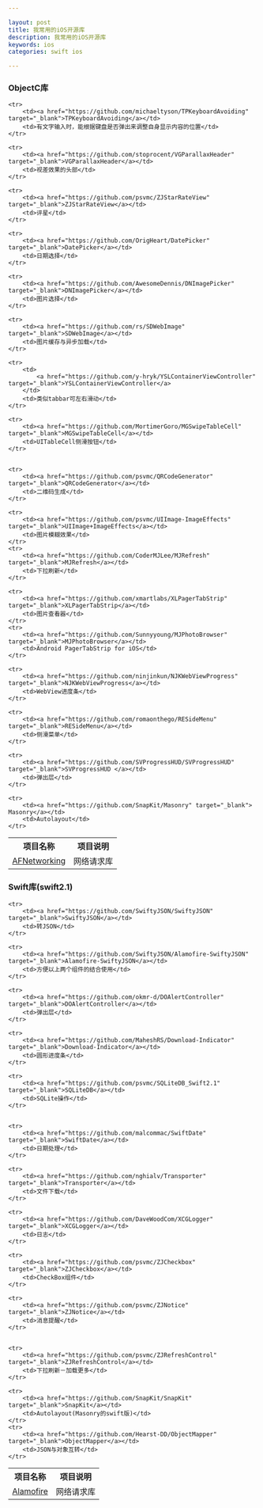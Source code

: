 ```yaml
---

layout: post
title: 我常用的iOS开源库
description: 我常用的iOS开源库
keywords: ios
categories: swift ios

---
```



### ObjectC库

<table>
	<tr><th>项目名称</th><th>项目说明</th></tr>
	<tr>
		<td><a href="https://github.com/AFNetworking/AFNetworking" target="_blank">AFNetworking</a></td>
		<td>网络请求库</td>
	</tr>
	
	<tr>
		<td><a href="https://github.com/michaeltyson/TPKeyboardAvoiding" target="_blank">TPKeyboardAvoiding</a></td>
		<td>有文字输入时，能根据键盘是否弹出来调整自身显示内容的位置</td>
	</tr>
	
	<tr>
		<td><a href="https://github.com/stoprocent/VGParallaxHeader" target="_blank">VGParallaxHeader</a></td>
		<td>视差效果的头部</td>
	</tr>
	
	<tr>
		<td><a href="https://github.com/psvmc/ZJStarRateView" target="_blank">ZJStarRateView</a></td>
		<td>评星</td>
	</tr>
	
	<tr>
		<td><a href="https://github.com/OrigHeart/DatePicker" target="_blank">DatePicker</a></td>
		<td>日期选择</td>
	</tr>
	
	<tr>
		<td><a href="https://github.com/AwesomeDennis/DNImagePicker" target="_blank">DNImagePicker</a></td>
		<td>图片选择</td>
	</tr>
	
	<tr>
		<td><a href="https://github.com/rs/SDWebImage" target="_blank">SDWebImage</a></td>
		<td>图片缓存与异步加载</td>
	</tr>
	
	<tr>
		<td>
			<a href="https://github.com/y-hryk/YSLContainerViewController" target="_blank">YSLContainerViewController</a>
		</td>
		<td>类似tabbar可左右滑动</td>
	</tr>
	
	<tr>
		<td><a href="https://github.com/MortimerGoro/MGSwipeTableCell" target="_blank">MGSwipeTableCell</a></td>
		<td>UITableCell侧滑按钮</td>
	</tr>
	
		
	<tr>
		<td><a href="https://github.com/psvmc/QRCodeGenerator" target="_blank">QRCodeGenerator</a></td>
		<td>二维码生成</td>
	</tr>
	
	<tr>
		<td><a href="https://github.com/psvmc/UIImage-ImageEffects" target="_blank">UIImage+ImageEffects</a></td>
		<td>图片模糊效果</td>
	</tr>
	<tr>
		<td><a href="https://github.com/CoderMJLee/MJRefresh" target="_blank">MJRefresh</a></td>
		<td>下拉刷新</td>
	</tr>
	
	<tr>
		<td><a href="https://github.com/xmartlabs/XLPagerTabStrip" target="_blank">XLPagerTabStrip</a></td>
		<td>图片查看器</td>
	</tr>
    <tr>
		<td><a href="https://github.com/Sunnyyoung/MJPhotoBrowser" target="_blank">MJPhotoBrowser</a></td>
		<td>Android PagerTabStrip for iOS</td>
	</tr>
	
	<tr>
		<td><a href="https://github.com/ninjinkun/NJKWebViewProgress" target="_blank">NJKWebViewProgress</a></td>
		<td>WebView进度条</td>
	</tr>
	
	<tr>
		<td><a href="https://github.com/romaonthego/RESideMenu" target="_blank">RESideMenu</a></td>
		<td>侧滑菜单</td>
	</tr>
	
	<tr>
		<td><a href="https://github.com/SVProgressHUD/SVProgressHUD" target="_blank">SVProgressHUD </a></td>
		<td>弹出层</td>
	</tr>
	
	<tr>
		<td><a href="https://github.com/SnapKit/Masonry" target="_blank"> Masonry</a></td>
		<td>Autolayout</td>
	</tr>
</table>

### Swift库(swift2.1)

<table>
	<tr><th>项目名称</th><th>项目说明</th></tr>
	<tr>
		<td><a href="https://github.com/Alamofire/Alamofire" target="_blank">Alamofire</a></td>
		<td>网络请求库</td>
	</tr>
	
	<tr>
		<td><a href="https://github.com/SwiftyJSON/SwiftyJSON" target="_blank">SwiftyJSON</a></td>
		<td>转JSON</td>
	</tr>
	
	<tr>
		<td><a href="https://github.com/SwiftyJSON/Alamofire-SwiftyJSON" target="_blank">Alamofire-SwiftyJSON</a></td>
		<td>方便以上两个组件的结合使用</td>
	</tr>
	
	<tr>
		<td><a href="https://github.com/okmr-d/DOAlertController" target="_blank">DOAlertController</a></td>
		<td>弹出层</td>
	</tr>
	
	<tr>
		<td><a href="https://github.com/MaheshRS/Download-Indicator" target="_blank">Download-Indicator</a></td>
		<td>圆形进度条</td>
	</tr>
	
	<tr>
		<td><a href="https://github.com/psvmc/SQLiteDB_Swift2.1" target="_blank">SQLiteDB</a></td>
		<td>SQLite操作</td>
	</tr>
	
	
	<tr>
		<td><a href="https://github.com/malcommac/SwiftDate" target="_blank">SwiftDate</a></td>
		<td>日期处理</td>
	</tr>
	
	<tr>
		<td><a href="https://github.com/nghialv/Transporter" target="_blank">Transporter</a></td>
		<td>文件下载</td>
	</tr>
	
	<tr>
		<td><a href="https://github.com/DaveWoodCom/XCGLogger" target="_blank">XCGLogger</a></td>
		<td>日志</td>
	</tr>
	
	<tr>
		<td><a href="https://github.com/psvmc/ZJCheckbox" target="_blank">ZJCheckbox</a></td>
		<td>CheckBox组件</td>
	</tr>
	
	<tr>
		<td><a href="https://github.com/psvmc/ZJNotice" target="_blank">ZJNotice</a></td>
		<td>消息提醒</td>
	</tr>
	
	
	<tr>
		<td><a href="https://github.com/psvmc/ZJRefreshControl" target="_blank">ZJRefreshControl</a></td>
		<td>下拉刷新－加载更多</td>
	</tr>
	
	<tr>
		<td><a href="https://github.com/SnapKit/SnapKit" target="_blank">SnapKit</a></td>
		<td>Autolayout(Masonry的swift版)</td>
	</tr>
    <tr>
		<td><a href="https://github.com/Hearst-DD/ObjectMapper" target="_blank">ObjectMapper</a></td>
		<td>JSON与对象互转</td>
	</tr>
</table>

